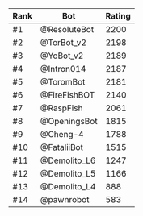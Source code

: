 Rank|Bot|Rating
---|---|---
#1|@ResoluteBot|2200
#2|@TorBot_v2|2198
#3|@YoBot_v2|2189
#4|@Intron014|2187
#5|@ToromBot|2181
#6|@FireFishBOT|2140
#7|@RaspFish|2061
#8|@OpeningsBot|1815
#9|@Cheng-4|1788
#10|@FataliiBot|1515
#11|@Demolito_L6|1247
#12|@Demolito_L5|1166
#13|@Demolito_L4|888
#14|@pawnrobot|583
